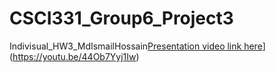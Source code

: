 # CSCI331_Group6_Project3
Indivisual_HW3_MdIsmailHossain[Presentation video link here]([)](https://youtu.be/44Ob7Yyj1Iw)
